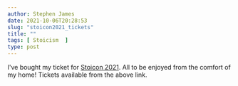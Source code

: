 ```yaml
---
author: Stephen James
date: 2021-10-06T20:28:53
slug: "stoicon2021_tickets"
title: ""
tags: [ Stoicism  ]
type: post
---
```

I've bought my ticket for [Stoicon 2021](https://www.eventbrite.co.uk/e/stoicon-2021-tickets-166851077063?keep_tld=1). All to be enjoyed from the comfort of my home! Tickets available from the above link. 
